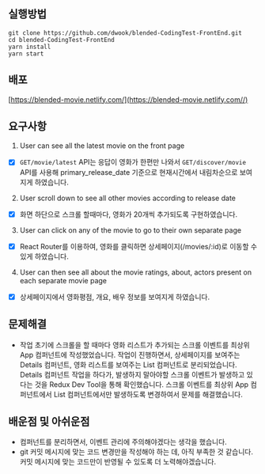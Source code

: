 ## 실행방법

```
git clone https://github.com/dwook/blended-CodingTest-FrontEnd.git
cd blended-CodingTest-FrontEnd
yarn install
yarn start
```

## 배포

[https://blended-movie.netlify.com/](https://blended-movie.netlify.com//)

## 요구사항

1. User can see all the latest movie on the front page

- [x] `GET/movie/latest` API는 응답이 영화가 한편만 나와서 `GET/discover/movie` API를 사용해 primary_release_date 기준으로 현재시간에서 내림차순으로 보여지게 하였습니다.

2. User scroll down to see all other movies according to release date

- [x] 화면 하단으로 스크롤 할때마다, 영화가 20개씩 추가되도록 구현하였습니다.

3.  User can click on any of the movie to go to their own separate page

- [x] React Router를 이용하여, 영화를 클릭하면 상세페이지(/movies/:id)로 이동할 수 있게 하였습니다.

4.  User can then see all about the movie ratings, about, actors present on each separate movie page

- [x] 상세페이지에서 영화평점, 개요, 배우 정보를 보여지게 하였습니다.

## 문제해결

- 작업 초기에 스크롤을 할 때마다 영화 리스트가 추가되는 스크롤 이벤트를 최상위 App 컴퍼넌트에 작성했었습니다. 작업이 진행하면서, 상세페이지를 보여주는 Details 컴퍼넌트, 영화 리스트를 보여주는 List 컴퍼넌트로 분리되었습니다. Details 컴퍼넌트 작업을 하다가, 발생하지 말아야할 스크롤 이벤트가 발생하고 있다는 것을 Redux Dev Tool을 통해 확인했습니다. 스크롤 이벤트를 최상위 App 컴퍼넌트에서 List 컴퍼넌트에서만 발생하도록 변경하여서 문제를 해결했습니다.

## 배운점 및 아쉬운점

- 컴퍼넌트를 분리하면서, 이벤트 관리에 주의해야겠다는 생각을 했습니다.
- git 커밋 메시지에 맞는 코드 변경만을 작성해야 하는 데, 아직 부족한 것 같습니다. 커밋 메시지에 맞는 코드만이 반영될 수 있도록 더 노력해야겠습니다.
